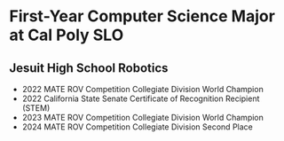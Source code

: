 # First-Year Computer Science Major at Cal Poly SLO
<!-- * COO, Lead Software Developer, Integrations Lead, and ROV pilot for Jesuit High School Robotics -->

## Jesuit High School Robotics
* 2022 MATE ROV Competition Collegiate Division World Champion
* 2022 California State Senate Certificate of Recognition Recipient (STEM)
* 2023 MATE ROV Competition Collegiate Division World Champion
* 2024 MATE ROV Competition Collegiate Division Second Place
<!--
## Current Favorite Project
### The EVA Project (10/27/2022 - Present)
A custom head unit I've been developing for a few months now, designed specifically for my 2000 Mustang

## Languages Tackled
* Python
* C#
* C++
* Java
* Processing
* Javascript (CSS and HTML included)
* Lua

## Contacts
* Discord: Misty#4637
-->
<!--
**ApBertran/ApBertran** is a ✨ _special_ ✨ repository because its `README.md` (this file) appears on your GitHub profile.

Here are some ideas to get you started:

- 🔭 I’m currently working on ...
- 🌱 I’m currently learning ...
- 👯 I’m looking to collaborate on ...
- 🤔 I’m looking for help with ...
- 💬 Ask me about ...
- 📫 How to reach me: ...
- 😄 Pronouns: ...
- ⚡ Fun fact: ...
-->
